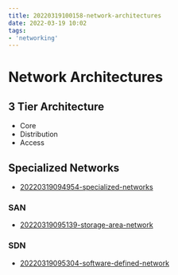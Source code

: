 ```yaml
---
title: 20220319100158-network-architectures
date: 2022-03-19 10:02
tags:
- 'networking'
---
```


# Network Architectures

## 3 Tier Architecture

* Core
* Distribution
* Access 

## Specialized Networks

* [20220319094954-specialized-networks](20220319094954-specialized-networks.md)

### SAN

* [20220319095139-storage-area-network](20220319095139-storage-area-network.md)

### SDN

* [20220319095304-software-defined-network](20220319095304-software-defined-network.md)